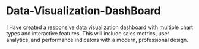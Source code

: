# Data-Visualization-DashBoard
I Have created a responsive data visualization dashboard with multiple chart types and interactive features. This will include sales metrics, user analytics, and performance indicators with a modern, professional design.
